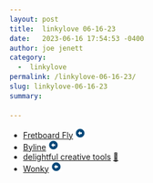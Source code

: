 ```yaml
---
layout: post
title:  linkylove 06-16-23
date:   2023-06-16 17:54:53 -0400
author: joe jenett
category:
  -  linkylove
permalink: /linkylove-06-16-23/
slug: linkylove-06-16-23
summary: 

---
```

<ul class="linkylove">
	<li><a title="Fretboard Fly" href="https://www.fretboardfly.com/">Fretboard Fly</a> <a class="normaltext" title="source" href="https://news.ycombinator.com/user?id=udit99"><img src="/images/left-arrow.png" alt="" width="18"></a></li>
	<li><a title="Byline" href="https://www.bylinebyline.com/">Byline</a> <a class="normaltext" title="source" href="https://waxy.org/2023/06/byline/"><img src="/images/left-arrow.png" alt="" width="18"></a></li>
	<li><a title="delightful creative tools" href="https://delightful.club/delightful-creative-tools/">delightful creative tools</a> <a href="https://pinboard.in/u:vylycyn">📌</a></li>
	<li><a title="Wonky" href="https://pudding.cool/2023/06/groove/">Wonky</a> <a class="normaltext" title="source" href="https://news.ycombinator.com/user?id=mrzool"><img src="/images/left-arrow.png" alt="" width="18"></a></li>
</ul>
<a style="display:none;" href="https://brid.gy/publish/mastodon"><small>(cross-posted to mastodon)</small></a>